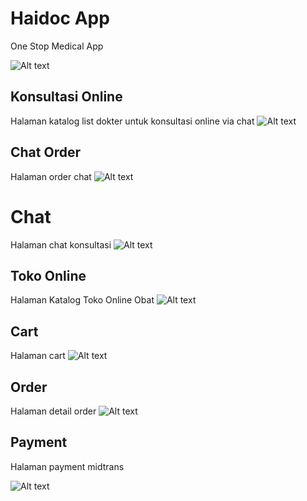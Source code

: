 # Haidoc App

One Stop Medical App

![Alt text](https://res.cloudinary.com/dfbcal2eb/image/upload/v1709606052/c7c8jiqmh25iwuuet1cs.png 'a title')

## Konsultasi Online

Halaman katalog list dokter untuk konsultasi online via chat
![Alt text](https://res.cloudinary.com/dfbcal2eb/image/upload/v1709606772/x2mxq8t6vf7ttdfdsndx.png 'a title')

## Chat Order

Halaman order chat
![Alt text](https://res.cloudinary.com/dfbcal2eb/image/upload/v1709608262/kdqmvluwvvv9xxzjmvfp.png 'a title')

# Chat

Halaman chat konsultasi
![Alt text](https://res.cloudinary.com/dfbcal2eb/image/upload/v1709608734/rqtdglmbaenqwsm9ens9.png 'a title')

## Toko Online

Halaman Katalog Toko Online Obat
![Alt text](https://res.cloudinary.com/dfbcal2eb/image/upload/v1709606425/jjtuh4cnar31ou5djlq7.png 'a title')

## Cart

Halaman cart
![Alt text](https://res.cloudinary.com/dfbcal2eb/image/upload/v1709607468/z5nsb9djv24hmwqmd4vm.png 'a title')

## Order

Halaman detail order
![Alt text](https://res.cloudinary.com/dfbcal2eb/image/upload/v1709607682/utoosds7kg6zosovna8c.png 'a title')

## Payment

Halaman payment midtrans

![Alt text](https://res.cloudinary.com/dfbcal2eb/image/upload/v1709608997/dg2tgwvayzjjzsi3xynt.png 'a title')

